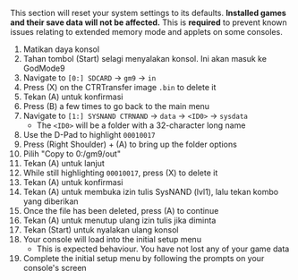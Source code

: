 This section will reset your system settings to its defaults. **Installed games and their save data will not be affected.** This is **required** to prevent known issues relating to extended memory mode and applets on some consoles.

1. Matikan daya konsol
2. Tahan tombol (Start) selagi menyalakan konsol. Ini akan masuk ke GodMode9
3. Navigate to `[0:] SDCARD` -> `gm9` -> `in`
4. Press (X) on the CTRTransfer image `.bin` to delete it
5. Tekan (A) untuk konfirmasi
6. Press (B) a few times to go back to the main menu
7. Navigate to `[1:] SYSNAND CTRNAND` -> `data` -> `<ID0>` -> `sysdata`
   - The `<ID0>` will be a folder with a 32-character long name
8. Use the D-Pad to highlight `00010017`
9. Press (Right Shoulder) + (A) to bring up the folder options
10. Pilih "Copy to 0:/gm9/out"
11. Tekan (A) untuk lanjut
12. While still highlighting `00010017`, press (X) to delete it
13. Tekan (A) untuk konfirmasi
14. Tekan (A) untuk membuka izin tulis SysNAND (lvl1), lalu tekan kombo yang diberikan
15. Once the file has been deleted, press (A) to continue
16. Tekan (A) untuk menutup ulang izin tulis jika diminta
17. Tekan (Start) untuk nyalakan ulang konsol
18. Your console will load into the initial setup menu
    - This is expected behaviour. You have not lost any of your game data
19. Complete the initial setup menu by following the prompts on your console's screen
